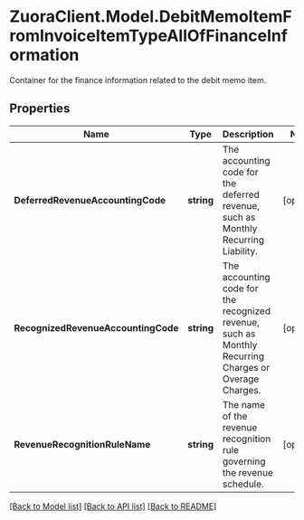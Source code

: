 # ZuoraClient.Model.DebitMemoItemFromInvoiceItemTypeAllOfFinanceInformation
Container for the finance information related to the debit memo item. 

## Properties

Name | Type | Description | Notes
------------ | ------------- | ------------- | -------------
**DeferredRevenueAccountingCode** | **string** | The accounting code for the deferred revenue, such as Monthly Recurring Liability.  | [optional] 
**RecognizedRevenueAccountingCode** | **string** | The accounting code for the recognized revenue, such as Monthly Recurring Charges or Overage Charges.  | [optional] 
**RevenueRecognitionRuleName** | **string** | The name of the revenue recognition rule governing the revenue schedule.  | [optional] 

[[Back to Model list]](../README.md#documentation-for-models) [[Back to API list]](../README.md#documentation-for-api-endpoints) [[Back to README]](../README.md)

